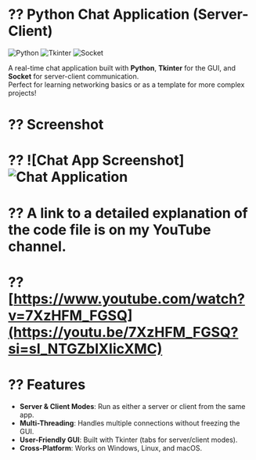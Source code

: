 # ?? Python Chat Application (Server-Client)

![Python](https://img.shields.io/badge/Python-3.8%2B-blue)
![Tkinter](https://img.shields.io/badge/GUI-Tkinter-green)
![Socket](https://img.shields.io/badge/Network-Socket-orange)

A real-time chat application built with **Python**, **Tkinter** for the GUI, and **Socket** for server-client communication.  
Perfect for learning networking basics or as a template for more complex projects!

# ?? Screenshot
# ?? ![Chat App Screenshot]![Chat Application ](https://github.com/user-attachments/assets/1b6034d4-1a01-4e4b-a96d-1b0872f4fe6f)

# ?? A link to a detailed explanation of the code file is on my YouTube channel.
# ?? [https://www.youtube.com/watch?v=7XzHFM_FGSQ](https://youtu.be/7XzHFM_FGSQ?si=sI_NTGZbIXIicXMC)
# ?? Features  
- **Server & Client Modes**: Run as either a server or client from the same app.
- **Multi-Threading**: Handles multiple connections without freezing the GUI.
- **User-Friendly GUI**: Built with Tkinter (tabs for server/client modes).
- **Cross-Platform**: Works on Windows, Linux, and macOS.
